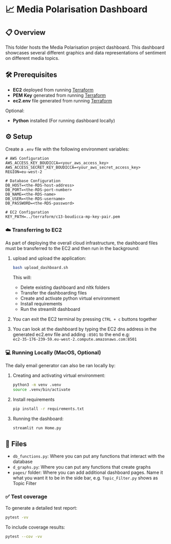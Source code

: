 # 📈 Media Polarisation Dashboard

## 📋 Overview
This folder hosts the Media Polarisation project dashboard. This dashboard showcases several different graphics and data representations of sentiment on different media topics.

## 🛠️ Prerequisites
- **EC2** deployed from running [Terraform](../terraform/README.md)
- **PEM Key** generated from running [Terraform](../terraform/README.md)  
- **ec2.env** file generated from running [Terraform](../terraform/README.md)  

Optional:
- **Python** installed (For running dashboard locally)

## ⚙️ Setup 

Create a `.env` file with the following environment variables:
```
# AWS Configuration
AWS_ACCESS_KEY_BOUDICCA=<your_aws_access_key>
AWS_ACCESS_SECRET_KEY_BOUDICCA=<your_aws_secret_access_key>
REGION=eu-west-2

# Database Configuration
DB_HOST=<the-RDS-host-address>
DB_PORT=<the-RDS-port-number>
DB_NAME=<the-RDS-name>
DB_USER=<the-RDS-username>
DB_PASSWORD=<the-RDS-password>

# EC2 Configuration
KEY_PATH=../terraform/c13-boudicca-mp-key-pair.pem
```

### ☁️ Transferring to EC2
As part of deploying the overall cloud infrastructure, the dashboard files must be transferred to the EC2 and then run in the background:

1. upload and upload the application:
    ```bash
    bash upload_dashboard.sh
    ```
    This will:
    - Delete existing dashboard and nltk folders
    - Transfer the dashboarding files
    - Create and activate python virtual environment
    - Install requirements
    - Run the streamlit dashboard

2. You can exit the EC2 terminal by pressing `CTRL + c` buttons together

3. You can look at the dashboard by typing the EC2 dns address in the generated ec2.env file and adding `:8501` to the end e.g:  
    `ec2-35-176-239-59.eu-west-2.compute.amazonaws.com:8501`

### 💻 Running Locally (MacOS, **Optional**)
The daily email generator can also be ran locally by:

1. Creating and activating virtual environment:
    ```bash
    python3 -m venv .venv
    source .venv/bin/activate
    ```
2. Install requirements
    ```bash
    pip install -r requirements.txt
    ```
3. Running the dashboard:
    ```bash
    streamlit run Home.py
    ```

## 📁 Files
- `db_functions.py`: Where you can put any functions that interact with the database
- `d_graphs.py`: Where you can put any functions that create graphs
- `pages/` folder: Where you can add additional dashboard pages. Name it what you want it to be in the side bar, e.g. `Topic_Filter.py` shows as Topic Filter

### ✅ Test coverage
To generate a detailed test report:
```bash
pytest -vv
```
To include coverage results:
```bash
pytest --cov -vv
```

